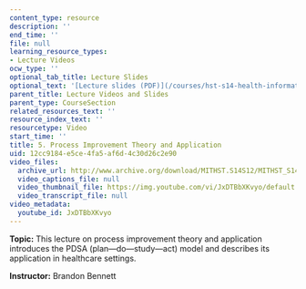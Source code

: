 ```yaml
---
content_type: resource
description: ''
end_time: ''
file: null
learning_resource_types:
- Lecture Videos
ocw_type: ''
optional_tab_title: Lecture Slides
optional_text: '[Lecture slides (PDF)](/courses/hst-s14-health-information-systems-to-improve-quality-of-care-in-resource-poor-settings-spring-2012/resources/mithst_s14s12_lec07_1105)'
parent_title: Lecture Videos and Slides
parent_type: CourseSection
related_resources_text: ''
resource_index_text: ''
resourcetype: Video
start_time: ''
title: 5. Process Improvement Theory and Application
uid: 12cc9184-e5ce-4fa5-af6d-4c30d26c2e90
video_files:
  archive_url: http://www.archive.org/download/MITHST.S14S12/MITHST_S14S12_lec05_300k.mp4
  video_captions_file: null
  video_thumbnail_file: https://img.youtube.com/vi/JxDTBbXKvyo/default.jpg
  video_transcript_file: null
video_metadata:
  youtube_id: JxDTBbXKvyo
---
```


**Topic:** This lecture on process improvement theory and application introduces the PDSA (plan—do—study—act) model and describes its application in healthcare settings.

**Instructor:** Brandon Bennett



